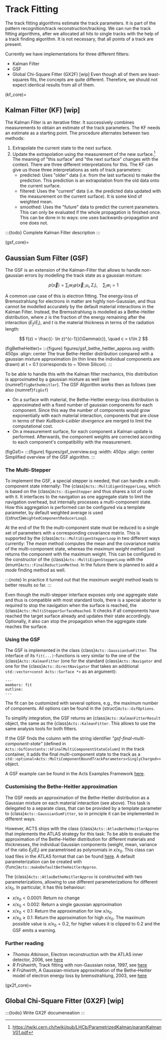 # Track Fitting

The track fitting algorithms estimate the track parameters.
It is part of the pattern recognition/track  reconstruction/tracking.
We can run the track fitting algorithms, after we allocated all hits to single tracks with the help of a track finding algorithm.
It is not necessary, that all points of a track are present.

Currently we have implementations for three different fitters:
* Kalman Filter
* GSF
* Global Chi-Square Fitter (GX2F) [wip]
Even though all of them are least-squares fits, the concepts are quite different.
Therefore, we should not expect identical results from all of them.

(kf_core)=
## Kalman Filter (KF) [wip]
The Kalman Filter is an iterative fitter.
It successively combines measurements to obtain an estimate of the track parameters.
The KF needs an estimate as a starting point. The procedure alternates between two methods:
1. Extrapolate the current state to the next surface.
2. Update the extrapolation using the measurement of the new surface.[^billoir]
The meaning of "this surface" and "the next surface" changes with the context.
There are three different interpretations for this.
The KF can give us those three interpretations as sets of track parameters:
    * predicted: Uses "older" data (i.e. from the last surfaces) to make the prediction. This prediction is an extrapolation from the old data onto the current surface.
    * filtered: Uses the "current" data (i.e. the predicted data updated with the measurement on the current surface). It is some kind of weighted mean.
    * smoothed: Uses the "future" data to predict the current parameters. This can only be evaluated if the whole propagation is finished once. This can be done in to ways: one uses backwards-propagation and one does not.

:::{todo}
Complete Kalman Filter description
:::

(gsf_core)=
## Gaussian Sum Filter (GSF)

The GSF is an extension of the Kalman-Filter that allows to handle non-gaussian errors by modelling the track state as a gaussian mixture:

$$
p(\vec{x}) = \sum_i w_i \varphi(\vec{x}; \mu_i, \Sigma_i), \quad \sum_i w_i = 1
$$

A common use case of this is electron fitting. The energy-loss of Bremsstrahlung for electrons in matter are highly non-Gaussian, and thus cannot be modelled accurately by the default material interactions in the Kalman Filter. Instead, the Bremsstrahlung is modelled as a Bethe-Heitler distribution, where $z$ is the fraction of the energy remaining after the interaction ($E_f/E_i$), and $t$ is the material thickness in terms of the radiation length:

$$
f(z) = \frac{(- \ln z)^{c-1}}{\Gamma(c)}, \quad c = t/\ln 2
$$

(figBetheHeitler)=
:::{figure} figures/gsf_bethe_heitler_approx.svg
:width: 450px
:align: center
The true Bethe-Heitler distribution compared with a gaussian mixture approximation (in thin lines the individual components are drawn) at t = 0.1 (corresponds to ~ 10mm Silicon).
:::

To be able to handle this with the Kalman filter mechanics, this distribution is approximated by a gaussian mixture as well (see {numref}`figBetheHeitler`). The GSF Algorithm works then as follows (see also {numref}`figGsf`)

* On a surface with material, the Bethe-Heitler energy-loss distribution is approximated with a fixed number of gaussian components for each component. Since this way the number of components would grow exponentially with each material interaction, components that are close in terms of their *Kullback–Leibler divergence* are merged to limit the computational cost.
* On a measurement surface, for each component a Kalman update is performed. Afterwards, the component weights are corrected according to each component's compatibility with the measurement.

(figGsf)=
:::{figure} figures/gsf_overview.svg
:width: 450px
:align: center
Simplified overview of the GSF algorithm.
:::

### The Multi-Stepper
To implement the GSF, a special stepper is needed, that can handle a multi-component state internally: The {class}`Acts::MultiEigenStepperLoop`, which is based on the {class}`Acts::EigenStepper` and thus shares a lot of code with it. It interfaces to the navigation as one aggregate state to limit the navigation overhead, but internally processes a multi-component state. How this aggregation is performed can be configured via a template parameter, by default weighted average is used ({struct}`WeightedComponentReducerLoop`).

At the end of the fit the multi-component state must be reduced to a single set of parameters with a corresponding covariance matrix. This is supported by the {class}`Acts::MultiEigenStepperLoop` in two different ways currently: The *mean* method computes the mean and the covariance matrix of the multi-component state, whereas the *maximum weight* method just returns the component with the maximum weight. This can be configured in the constructor of the {class}`Acts::MultiEigenStepperLoop` with the {enum}`Acts::FinalReductionMethod`. In the future there is planned to add a *mode* finding method as well.

:::{note}
In practice it turned out that the *maximum weight* method leads to better results so far.
:::

Even though the multi-stepper interface exposes only one aggregate state and thus is compatible with most standard tools, there is a special aborter is required to stop the navigation when the surface is reached, the {class}`Acts::MultiStepperSurfaceReached`. It checks if all components have reached the target surface already and updates their state accordingly. Optionally, it also can stop the propagation when the aggregate state reaches the surface.


### Using the GSF

The GSF is implemented in the class {class}`Acts::GaussianSumFitter`. The interface of its `fit(...)`-functions is very similar to the one of the {class}`Acts::KalmanFitter` (one for the standard {class}`Acts::Navigator` and one for the {class}`Acts::DirectNavigator` that takes an additional `std::vector<const Acts::Surface *>` as an argument):

```{doxygenstruct} Acts::GaussianSumFitter
---
members: fit
outline:
---
```

The fit can be customized with several options, e.g., the maximum number of components. All options can be found in the {struct}`Acts::GsfOptions`.

To simplify integration, the GSF returns an {class}`Acts::KalmanFitterResult` object, the same as the {class}`Acts::KalmanFitter`. This allows to use the same analysis tools for both fitters.

If the GSF finds the column with the string identifier *"gsf-final-multi-component-state"* (defined in `Acts::GsfConstants::kFinalMultiComponentStateColumn`) in the track container, it adds the final multi-component state to the track as a `std::optional<Acts::MultiComponentBoundTrackParameters<SinglyCharged>>` object.

A GSF example can be found in the Acts Examples Framework [here](https://github.com/acts-project/acts/blob/main/Examples/Scripts/Python/truth_tracking_gsf.py).

### Customising the Bethe-Heitler approximation

The GSF needs an approximation of the Bethe-Heitler distribution as a Gaussian mixture on each material interaction (see above). This task is delegated to a separate class, that can be provided by a template parameter to {class}`Acts::GaussianSumFitter`, so in principle it can be implemented in different ways.

However, ACTS ships with the class {class}`Acts::AtlasBetheHeitlerApprox` that implements the ATLAS strategy for this task: To be able to evaluate the approximation of the Bethe-Heitler distribution for different materials and thicknesses, the individual Gaussian components (weight, mean, variance of the ratio $E_f/E_i$) are parametrised as polynomials in $x/x_0$. This class can load files in the ATLAS format that can be found [here](https://gitlab.cern.ch/atlas/athena/-/tree/main/Tracking/TrkFitter/TrkGaussianSumFilter/Data). A default parameterization can be created with {func}`Acts::makeDefaultBetheHeitlerApprox`.

The {class}`Acts::AtlasBetheHeitlerApprox` is constructed with two parameterizations, allowing to use different parameterizations for different $x/x_0$. In particular, it has this behaviour:
* $x/x_0 < 0.0001$: Return no change
* $x/x_0 < 0.002$: Return a single gaussian approximation
* $x/x_0 < 0.1$: Return the approximation for low $x/x_0$.
* $x/x_0 \geq 0.1$: Return the approximation for high $x/x_0$. The maximum possible value is $x/x_0 = 0.2$, for higher values it is clipped to 0.2 and the GSF emits a warning.

### Further reading

* *Thomas Atkinson*, Electron reconstruction with the ATLAS inner detector, 2006, see [here](https://cds.cern.ch/record/1448253)
* *R Frühwirth*, Track fitting with non-Gaussian noise, 1997, see [here](https://doi.org/10.1016/S0010-4655(96)00155-5)
* *R Frühwirth*, A Gaussian-mixture approximation of the Bethe–Heitler model of electron energy loss by bremsstrahlung, 2003, see [here](https://doi.org/10.1016/S0010-4655(03)00292-3)

(gx2f_core)=
## Global Chi-Square Fitter (GX2F) [wip]

:::{todo}
Write GX2F documeneation
:::

[^billoir]: https://twiki.cern.ch/twiki/pub/LHCb/ParametrizedKalman/paramKalmanV01.pdf
